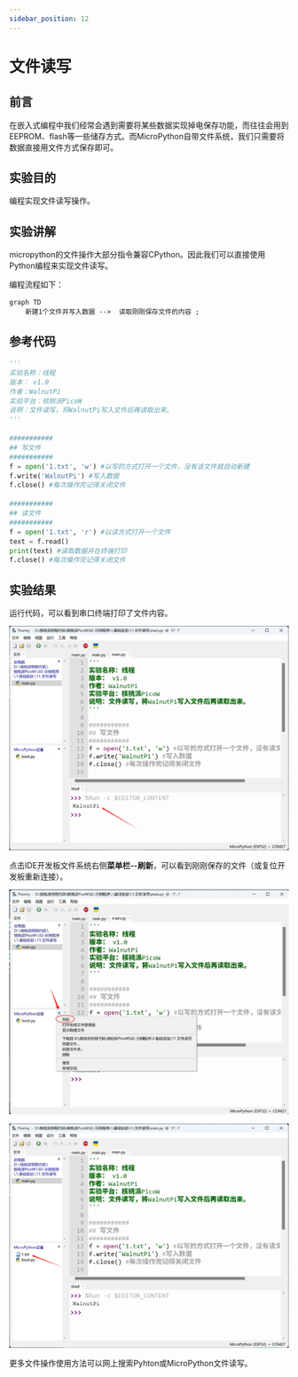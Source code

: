 ```yaml
---
sidebar_position: 12
---
```


# 文件读写

## 前言
在嵌入式编程中我们经常会遇到需要将某些数据实现掉电保存功能，而往往会用到EEPROM、flash等一些储存方式。而MicroPython自带文件系统，我们只需要将数据直接用文件方式保存即可。

## 实验目的
编程实现文件读写操作。

## 实验讲解

micropython的文件操作大部分指令兼容CPython。因此我们可以直接使用Python编程来实现文件读写。

编程流程如下：

```mermaid
graph TD
    新建1个文件并写入数据 -->  读取刚刚保存文件的内容 ;
```

## 参考代码

```python
'''
实验名称：线程
版本： v1.0
作者：WalnutPi
实验平台：核桃派PicoW
说明：文件读写，将WalnutPi写入文件后再读取出来。
'''

###########
## 写文件
###########
f = open('1.txt', 'w') #以写的方式打开一个文件，没有该文件就自动新建
f.write('WalnutPi') #写入数据
f.close() #每次操作完记得关闭文件

###########
## 读文件
###########
f = open('1.txt', 'r') #以读方式打开一个文件
text = f.read()
print(text) #读取数据并在终端打印
f.close() #每次操作完记得关闭文件
```

## 实验结果

运行代码，可以看到串口终端打印了文件内容。

![file](./img/file/file1.png)

点击IDE开发板文件系统右侧**菜单栏--刷新**，可以看到刚刚保存的文件（或复位开发板重新连接）。

![file](./img/file/file2.jpg)

![file](./img/file/file3.png)

更多文件操作使用方法可以网上搜索Pyhton或MicroPython文件读写。